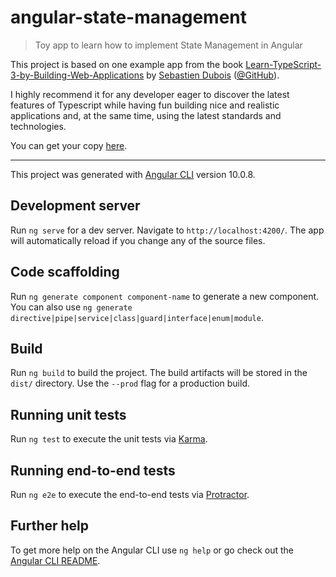 # angular-state-management
> Toy app to learn how to implement State Management in Angular

This project is based on one example app from the book [Learn-TypeScript-3-by-Building-Web-Applications](https://github.com/PacktPublishing/Learn-TypeScript-3-by-Building-Web-Applications)
by [Sebastien Dubois](https://medium.com/@dSebastien) ([@GitHub](https://github.com/dSebastien)).

I highly recommend it for any developer eager to discover the latest features of Typescript while having fun building nice and realistic applications and, at the same time, using the latest standards and technologies.

You can get your copy [here](https://www.amazon.com/dp/1789615860).

---

This project was generated with [Angular CLI](https://github.com/angular/angular-cli) version 10.0.8.

## Development server

Run `ng serve` for a dev server. Navigate to `http://localhost:4200/`. The app will automatically reload if you change any of the source files.

## Code scaffolding

Run `ng generate component component-name` to generate a new component. You can also use `ng generate directive|pipe|service|class|guard|interface|enum|module`.

## Build

Run `ng build` to build the project. The build artifacts will be stored in the `dist/` directory. Use the `--prod` flag for a production build.

## Running unit tests

Run `ng test` to execute the unit tests via [Karma](https://karma-runner.github.io).

## Running end-to-end tests

Run `ng e2e` to execute the end-to-end tests via [Protractor](http://www.protractortest.org/).

## Further help

To get more help on the Angular CLI use `ng help` or go check out the [Angular CLI README](https://github.com/angular/angular-cli/blob/master/README.md).
